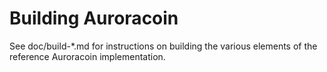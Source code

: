 Building Auroracoin
===================

See doc/build-*.md for instructions on building the various
elements of the reference Auroracoin implementation.
